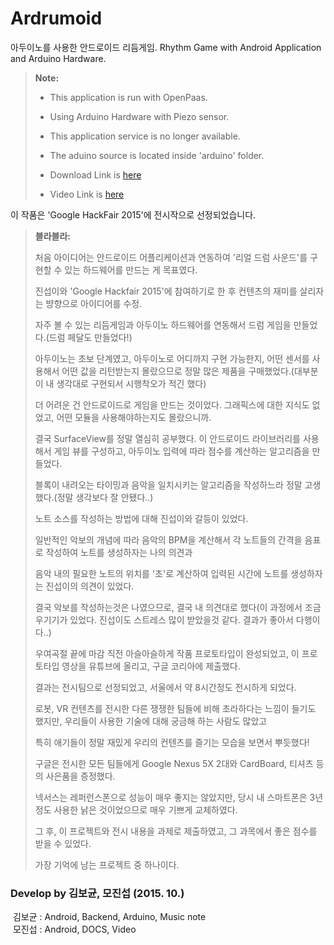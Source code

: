 # Ardrumoid
아두이노를 사용한 안드로이드 리듬게임.
Rhythm Game with Android Application and Arduino Hardware.


> **Note:**
> 
> - This application is run with OpenPaas.
>
> - Using Arduino Hardware with Piezo sensor.
>
> - This application service is no longer available.
>
> - The aduino source is located inside 'arduino' folder.
>
> - Download Link is [here][1]
>
> - Video Link is [here][2]

이 작품은 'Google HackFair 2015'에 전시작으로 선정되었습니다.

> **블라블라:**
>
> 처음 아이디어는 안드로이드 어플리케이션과 연동하여 '리얼 드럼 사운드'를 구현할 수 있는 하드웨어를 만드는 게 목표였다.
>
> 진섭이와 'Google Hackfair 2015'에 참여하기로 한 후 컨텐츠의 재미를 살리자는 뱡향으로 아이디어를 수정.
>
> 자주 볼 수 있는 리듬게임과 아두이노 하드웨어를 연동해서 드럼 게임을 만들었다.(드럼 페달도 만들었다!)
>
> 아두이노는 초보 단계였고, 아두이노로 어디까지 구현 가능한지, 어떤 센서를 사용해서 어떤 값을 리턴받는지 몰랐으므로 정말 많은 제품을 구매했었다.(대부분이 내 생각대로 구현되서 시행착오가 적긴 했다)
>
> 더 어려운 건 안드로이드로 게임을 만드는 것이었다. 그래픽스에 대한 지식도 없었고, 어떤 모듈을 사용해야하는지도 몰랐으니까.
>
> 결국 SurfaceView를 정말 열심히 공부했다. 이 안드로이드 라이브러리를 사용해서 게임 뷰를 구성하고, 아두이노 입력에 따라 점수를 계산하는 알고리즘을 만들었다.
>
> 블록이 내려오는 타이밍과 음악을 일치시키는 알고리즘을 작성하느라 정말 고생했다.(정말 생각보다 잘 안됐다..)
>
> 노트 소스를 작성하는 방법에 대해 진섭이와 갈등이 있었다. 
>
> 일반적인 악보의 개념에 따라 음악의 BPM을 계산해서 각 노트들의 간격을 음표로 작성하여 노트를 생성하자는 나의 의견과
>
> 음악 내의 필요한 노트의 위치를 '초'로 계산하여 입력된 시간에 노트를 생성하자는 진섭이의 의견이 있었다.
>
> 결국 악보를 작성하는것은 나였으므로, 결국 내 의견대로 했다(이 과정에서 조금 우기기가 있었다. 진섭이도 스트레스 많이 받았을것 같다. 결과가 좋아서 다행이다..)
>
> 우여곡절 끝에 마감 직전 아슬아슬하게 작품 프로토타입이 완성되었고, 이 프로토타입 영상을 유튜브에 올리고, 구글 코리아에 제출했다.
>
> 결과는 전시팀으로 선정되었고, 서울에서 약 8시간정도 전시하게 되었다.
>
> 로봇, VR 컨텐츠를 전시한 다른 쟁쟁한 팀들에 비해 초라하다는 느낌이 들기도 했지만, 우리들이 사용한 기술에 대해 궁금해 하는 사람도 많았고
>
> 특히 애기들이 정말 재밌게 우리의 컨텐츠를 즐기는 모습을 보면서 뿌듯했다!
>
> 구글은 전시한 모든 팀들에게 Google Nexus 5X 2대와 CardBoard, 티셔츠 등의 사은품을 증정했다. 
>
> 넥서스는 레퍼런스폰으로 성능이 매우 좋지는 않았지만, 당시 내 스마트폰은 3년정도 사용한 낡은 것이었으므로 매우 기쁘게 교체하였다.
>
> 그 후, 이 프로젝트와 전시 내용을 과제로 제출하였고, 그 과목에서 좋은 점수를 받을 수 있었다.
>
> 가장 기억에 남는 프로젝트 중 하나이다.


### Develop by 김보균, 모진섭 (2015. 10.)
  김보균 : Android, Backend, Arduino, Music note <br />
  모진섭 : Android, DOCS, Video

[1]:https://play.google.com/store/apps/details?id=com.ardrumoid&hl=ko
[2]:https://www.youtube.com/watch?v=f2dA1MZTgeU
